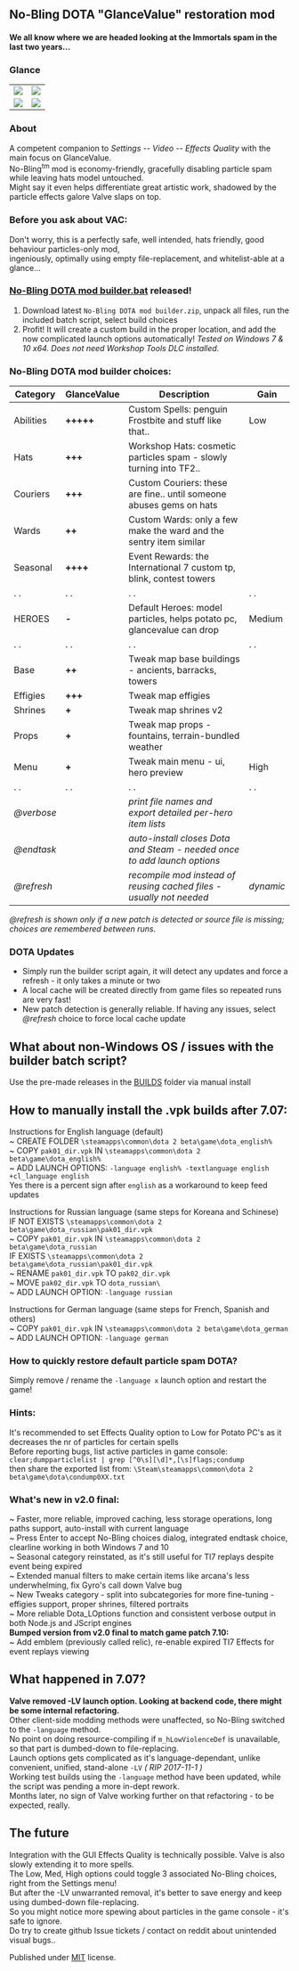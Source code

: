## No-Bling DOTA "GlanceValue" restoration mod 
#### We all know where we are headed looking at the Immortals spam in the last two years...  
  
### Glance  
<table>  
	<tr>  
		<td><img src="http://i.imgur.com/QhB7BkT.jpg"></td>  
		<td><img src="http://i.imgur.com/hr0lFC4.jpg"></td>  
	</tr>  
	<tr>  
		<td><img src="http://i.imgur.com/kUIQ7Jh.png"></td>  
		<td><img src="http://i.imgur.com/JShyXKs.png"></td>  
	</tr>  
</table>  
  
### About  
A competent companion to *Settings -- Video -- Effects Quality* with the main focus on GlanceValue.  
No-Bling<sup>tm</sup> mod is economy-friendly, gracefully disabling particle spam while leaving hats model untouched.  
Might say it even helps differentiate great artistic work, shadowed by the particle effects galore Valve slaps on top.  
  
### Before you ask about VAC:  
Don't worry, this is a perfectly safe, well intended, hats friendly, good behaviour particles-only mod,  
ingeniously, optimally using empty file-replacement, and whitelist-able at a glance...  
  
### [No-Bling DOTA mod builder.bat](https://github.com/No-Bling/DOTA/blob/master/No-Bling%20DOTA%20mod%20builder.zip) released!  
1. Download latest `No-Bling DOTA mod builder.zip`, unpack all files, run the included batch script, select build choices  
2. Profit! It will create a custom build in the proper location, and add the now complicated launch options automatically! 
*Tested on Windows 7 & 10 x64. Does not need Workshop Tools DLC installed.*  
  
### No-Bling DOTA mod builder choices:  
Category       | GlanceValue | Description                                                              | Gain  
-------------- | ----------- | ------------------------------------------------------------------------ | ----------  
Abilities      | **+++++**   | Custom Spells: penguin Frostbite and stuff like that..                   |  Low  
Hats           | **+++**     | Workshop Hats: cosmetic particles spam - slowly turning into TF2..       |  
Couriers       | **+++**     | Custom Couriers: these are fine.. until someone abuses gems on hats      |  
Wards          | **++**      | Custom Wards: only a few make the ward and the sentry item similar       |  
Seasonal       | **++++**    | Event Rewards: the International 7 custom tp, blink, contest towers      |  
.            . | .         . | .                                                                      . | .       .
HEROES         | **-**       | Default Heroes: model particles, helps potato pc, glancevalue can drop   |  Medium  
.            . | .         . | .                                                                      . | .       .  
Base           | **++**      | Tweak map base buildings - ancients, barracks, towers                    |  
Effigies       | **+++**     | Tweak map effigies                                                       |  
Shrines        | **+**       | Tweak map shrines v2                                                     |  
Props          | **+**       | Tweak map props - fountains, terrain-bundled weather                     |  
Menu           | **+**       | Tweak main menu - ui, hero preview                                       |  High  
.            . | .         . | .                                                                      . | .       .  
*@verbose*     |             | *print file names and export detailed per-hero item lists*               |  
*@endtask*     |             | *auto-install closes Dota and Steam - needed once to add launch options* |  
*@refresh*     |             | *recompile mod instead of reusing cached files - usually not needed*     | *dynamic*  
  
*@refresh is shown only if a new patch is detected or source file is missing; choices are remembered between runs.*  
  
### DOTA Updates  
- Simply run the builder script again, it will detect any updates and force a refresh - it only takes a minute or two  
- A local cache will be created directly from game files so repeated runs are very fast!  
- New patch detection is generally reliable. If having any issues, select *@refresh* choice to force local cache update  
  
## What about non-Windows OS / issues with the builder batch script?  
Use the pre-made releases in the [BUILDS](https://github.com/No-Bling/DOTA/tree/master/BUILDS) folder via manual install  
  
## How to manually install the .vpk builds after 7.07:  
   Instructions for English language (default)  
   ~ CREATE FOLDER `\steamapps\common\dota 2 beta\game\dota_english%`  
   ~ COPY `pak01_dir.vpk` IN `\steamapps\common\dota 2 beta\game\dota_english%`  
   ~ ADD LAUNCH OPTIONS: `-language english% -textlanguage english +cl_language english`  
   Yes there is a percent sign after `english` as a workaround to keep feed updates  
    
   Instructions for Russian language (same steps for Koreana and Schinese)  
   IF NOT EXISTS `\steamapps\common\dota 2 beta\game\dota_russian\pak01_dir.vpk`  
   ~ COPY `pak01_dir.vpk` IN `\steamapps\common\dota 2 beta\game\dota_russian`  
   IF EXISTS `\steamapps\common\dota 2 beta\game\dota_russian\pak01_dir.vpk`  
   ~ RENAME `pak01_dir.vpk` TO `pak02_dir.vpk`  
   ~ MOVE `pak02_dir.vpk` TO `dota_russian\`  
   ~ ADD LAUNCH OPTION: `-language russian`  
    
   Instructions for German language (same steps for French, Spanish and others)  
   ~ COPY `pak01_dir.vpk` IN `\steamapps\common\dota 2 beta\game\dota_german`  
   ~ ADD LAUNCH OPTION: `-language german`  
  
### How to quickly restore default particle spam DOTA?  
Simply remove / rename the `-language x` launch option and restart the game!  
  
### Hints:  
It's recommended to set Effects Quality option to Low for Potato PC's as it decreases the nr of particles for certain spells  
Before reporting bugs, list active particles in game console: `clear;dumpparticlelist | grep [^0\s][\d]*,[\s]flags;condump`  
then share the exported list from: `\Steam\steamapps\common\dota 2 beta\game\dota\condump0XX.txt`  
  
### What's new in v2.0 final:  
~ Faster, more reliable, improved caching, less storage operations, long paths support, auto-install with current language  
~ Press Enter to accept No-Bling choices dialog, integrated endtask choice, clearline working in both Windows 7 and 10  
~ Seasonal category reinstated, as it's still useful for TI7 replays despite event being expired  
~ Extended manual filters to make certain items like arcana's less underwhelming, fix Gyro's call down Valve bug  
~ New Tweaks category - split into subcategories for more fine-tuning - effigies support, proper shrines, filtered portraits  
~ More reliable Dota_LOptions function and consistent verbose output in both Node.js and JScript engines  
__Bumped version from v2.0 final to match game patch 7.10:__  
~ Add emblem (previously called relic), re-enable expired TI7 Effects for event replays viewing  
  
## What happened in 7.07?  
__Valve removed -LV launch option. Looking at backend code, there might be some internal refactoring.__  
Other client-side modding methods were unaffected, so No-Bling switched to the `-language` method.  
No point on doing resource-compiling if `m_hLowViolenceDef` is unavailable, so that part is dumbed-down to file-replacing.  
Launch options gets complicated as it's language-dependant, unlike convenient, unified, stand-alone `-LV` _( RIP 2017-11-1 )_  
Working test builds using the `-language` method have been updated, while the script was pending a more in-dept rework.  
Months later, no sign of Valve working further on that refactoring - to be expected, really.  
  
## The future  
Integration with the GUI Effects Quality is technically possible. Valve is also slowly extending it to more spells.  
The Low, Med, High options could toggle 3 associated No-Bling choices, right from the Settings menu!  
But after the -LV unwarranted removal, it's better to save energy and keep using dumbed-down file-replacing.  
So you might notice more spewing about particles in the game console - it's safe to ignore.  
Do try to create github Issue tickets / contact on reddit about unintended visual bugs..  
  
Published under [MIT](LICENSE) license.  
  
